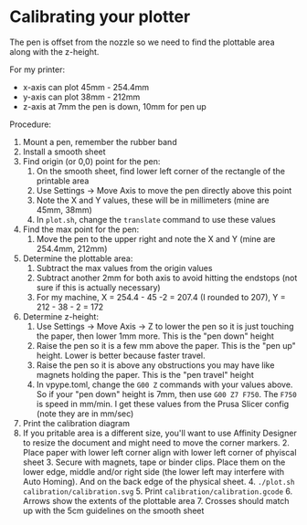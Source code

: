 # Calibrating your plotter

The pen is offset from the nozzle so we need to find the plottable area along with the z-height.

For my printer:
* x-axis can plot 45mm - 254.4mm
* y-axis can plot 38mm - 212mm
* z-axis at 7mm the pen is down, 10mm for pen up

Procedure:
1. Mount a pen, remember the rubber band
2. Install a smooth sheet
3. Find origin (or 0,0) point for the pen:
	1. On the smooth sheet, find lower left corner of the rectangle of the printable area
	2. Use Settings -> Move Axis to move the pen directly above this point
	3. Note the X and Y values, these will be in millimeters (mine are 45mm, 38mm)
	3. In `plot.sh`, change the `translate` command to use these values
4. Find the max point for the pen:
	1. Move the pen to the upper right and note the X and Y (mine are 254.4mm, 212mm)
5. Determine the plottable area:
	1. Subtract the max values from the origin values
	2. Subtract another 2mm for both axis to avoid hitting the endstops (not sure if this is actually necessary)
	3. For my machine, X = 254.4 - 45 -2 = 207.4 (I rounded to 207), Y = 212 - 38 - 2 = 172
6. Determine z-height:
	1. Use Settings -> Move Axis -> Z to lower the pen so it is just touching the paper, then lower 1mm more. This is the "pen down" height
	2. Raise the pen so it is a few mm above the paper. This is the "pen up" height. Lower is better because faster travel.
	3. Raise the pen so it is above any obstructions you may have like magnets holding the paper. This is the "pen travel" height
	4. In vpype.toml, change the `G00 Z` commands with your values above. So if your "pen down" height is 7mm, then use `G00 Z7 F750`. The `F750` is speed in mm/min. I get these values from the Prusa Slicer config (note they are in mm/sec)
7. Print the calibration diagram
  1. If you pritable area is a different size, you'll want to use Affinity Designer to resize the document and might need to move the corner markers.
	2. Place paper with lower left corner align with lower left corner of phyiscal sheet
	3. Secure with magnets, tape or binder clips. Place them on the lower edge, middle and/or right side (the lower left may interfere with Auto Homing). And on the back edge of the physical sheet.
	4. `./plot.sh calibration/calibration.svg`
	5. Print `calibration/calibration.gcode`
	6. Arrows show the extents of the plottable area
	7. Crosses should match up with the 5cm guidelines on the smooth sheet

